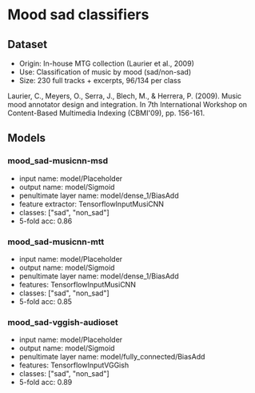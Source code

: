 # Mood sad classifiers
## Dataset
- Origin: In-house MTG collection (Laurier et al., 2009)
- Use: Classification of music by mood (sad/non-sad)
- Size: 230 full tracks + excerpts, 96/134 per class

Laurier, C., Meyers, O., Serra, J., Blech, M., & Herrera, P. (2009). Music mood annotator design and integration. In 7th International Workshop on Content-Based Multimedia Indexing (CBMI'09), pp. 156-161.

## Models
### mood_sad-musicnn-msd
- input name: model/Placeholder
- output name: model/Sigmoid
- penultimate layer name: model/dense_1/BiasAdd
- feature extractor: TensorflowInputMusiCNN
- classes: ["sad", "non_sad"]
- 5-fold acc: 0.86

### mood_sad-musicnn-mtt
- input name: model/Placeholder
- output name: model/Sigmoid
- penultimate layer name: model/dense_1/BiasAdd
- features: TensorflowInputMusiCNN
- classes: ["sad", "non_sad"]
- 5-fold acc: 0.85

### mood_sad-vggish-audioset
- input name: model/Placeholder
- output name: model/Sigmoid
- penultimate layer name: model/fully_connected/BiasAdd
- features: TensorflowInputVGGish
- classes: ["sad", "non_sad"]
- 5-fold acc: 0.89
